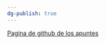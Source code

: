 ```yaml
---
dg-publish: true
---
```


[Pagina de github de los apuntes](https://github.com/cipfpbatoi/dwes2324)
